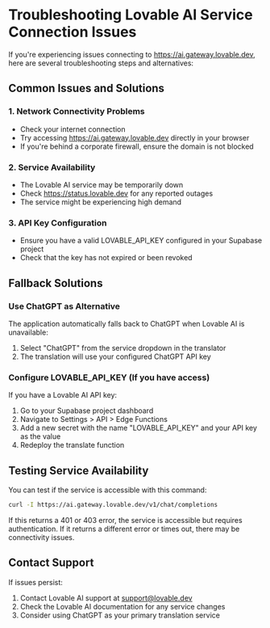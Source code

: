 # Troubleshooting Lovable AI Service Connection Issues

If you're experiencing issues connecting to https://ai.gateway.lovable.dev, here are several troubleshooting steps and alternatives:

## Common Issues and Solutions

### 1. Network Connectivity Problems
- Check your internet connection
- Try accessing https://ai.gateway.lovable.dev directly in your browser
- If you're behind a corporate firewall, ensure the domain is not blocked

### 2. Service Availability
- The Lovable AI service may be temporarily down
- Check https://status.lovable.dev for any reported outages
- The service might be experiencing high demand

### 3. API Key Configuration
- Ensure you have a valid LOVABLE_API_KEY configured in your Supabase project
- Check that the key has not expired or been revoked

## Fallback Solutions

### Use ChatGPT as Alternative
The application automatically falls back to ChatGPT when Lovable AI is unavailable:
1. Select "ChatGPT" from the service dropdown in the translator
2. The translation will use your configured ChatGPT API key

### Configure LOVABLE_API_KEY (If you have access)
If you have a Lovable AI API key:
1. Go to your Supabase project dashboard
2. Navigate to Settings > API > Edge Functions
3. Add a new secret with the name "LOVABLE_API_KEY" and your API key as the value
4. Redeploy the translate function

## Testing Service Availability

You can test if the service is accessible with this command:
```bash
curl -I https://ai.gateway.lovable.dev/v1/chat/completions
```

If this returns a 401 or 403 error, the service is accessible but requires authentication.
If it returns a different error or times out, there may be connectivity issues.

## Contact Support
If issues persist:
1. Contact Lovable AI support at support@lovable.dev
2. Check the Lovable AI documentation for any service changes
3. Consider using ChatGPT as your primary translation service